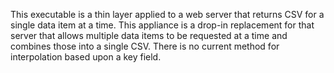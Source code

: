 This executable is a thin layer applied to a web server that returns CSV for a single data item at a time.  This appliance is a drop-in replacement for that server that allows multiple data items to be requested at a time and combines those into a single CSV.  There is no current method for interpolation based upon a key field.
